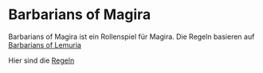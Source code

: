 # Barbarians of Magira

Barbarians of Magira ist ein Rollenspiel für Magira. Die Regeln basieren auf [Barbarians of Lemuria](https://www.barbariansoflemuria.de)

Hier sind die [Regeln](regeln)